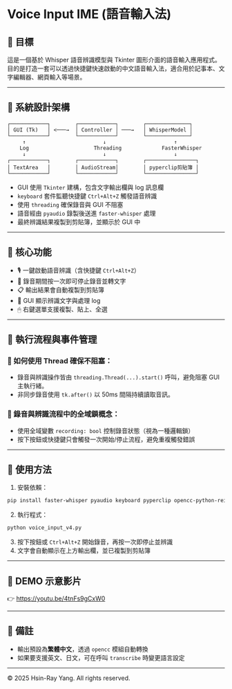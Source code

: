 # Voice Input IME (語音輸入法)

## 🎯 目標

這是一個基於 Whisper 語音辨識模型與 Tkinter 圖形介面的語音輸入應用程式。目的是打造一套可以透過快捷鍵快速啟動的中文語音輸入法，適合用於記事本、文字編輯器、網頁輸入等場景。

---

## 🧩 系統設計架構

```text
┌────────────┐        ┌────────────┐        ┌──────────────┐
│ GUI (Tk)   │ <───→  │ Controller │ ───→   │ WhisperModel │
└────────────┘        └────────────┘        └──────────────┘
     ↑                         ↓                      ↑
    Log                     Threading             FasterWhisper
     ↓                         ↓                      ↓
┌────────────┐        ┌────────────┐        ┌────────────────┐
│ TextArea   │        │ AudioStream│        │ pyperclip剪貼簿 │
└────────────┘        └────────────┘        └────────────────┘
```

- GUI 使用 `Tkinter` 建構，包含文字輸出欄與 log 訊息欄
- `keyboard` 套件監聽快捷鍵 `Ctrl+Alt+Z` 觸發語音辨識
- 使用 `threading` 確保錄音與 GUI 不阻塞
- 語音經由 `pyaudio` 錄製後送進 `faster-whisper` 處理
- 最終辨識結果複製到剪貼簿，並顯示於 GUI 中

---

## 🔧 核心功能

- 🎙️ 一鍵啟動語音辨識（含快捷鍵 `Ctrl+Alt+Z`）
- 🔁 錄音期間按一次即可停止錄音並轉文字
- 📋 輸出結果會自動複製到剪貼簿
- 📝 GUI 顯示辨識文字與處理 log
- 🖱 右鍵選單支援複製、貼上、全選

---

## 🚦 執行流程與事件管理

### 🎯 如何使用 Thread 確保不阻塞：

- 錄音與辨識操作皆由 `threading.Thread(...).start()` 呼叫，避免阻塞 GUI 主執行緒。
- 非同步錄音使用 `tk.after()` 以 50ms 間隔持續讀取音訊。

### 🔐 錄音與辨識流程中的全域鎖概念：

- 使用全域變數 `recording: bool` 控制錄音狀態（視為一種邏輯鎖）
- 按下按鈕或快捷鍵只會觸發一次開始/停止流程，避免重複觸發錯誤

---

## 🧪 使用方法

1. 安裝依賴：
```bash
pip install faster-whisper pyaudio keyboard pyperclip opencc-python-reimplemented
```

2. 執行程式：
```bash
python voice_input_v4.py
```

3. 按下按鈕或 `Ctrl+Alt+Z` 開始錄音，再按一次即停止並辨識
4. 文字會自動顯示在上方輸出欄，並已複製到剪貼簿

---

## 🎥 DEMO 示意影片

👉 https://youtu.be/4tnFs9gCxW0

---

## 📁 備註

- 輸出預設為**繁體中文**，透過 `opencc` 模組自動轉換
- 如果要支援英文、日文，可在呼叫 `transcribe` 時變更語言設定

---

© 2025 Hsin-Ray Yang. All rights reserved.

